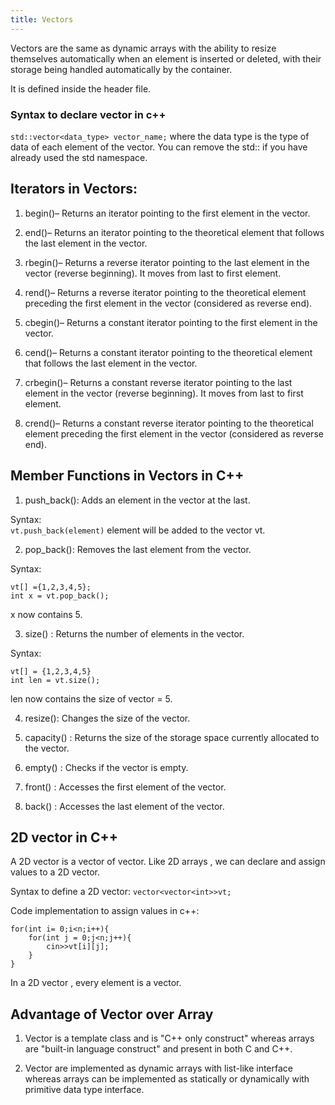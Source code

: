```yaml
---
title: Vectors
---
```


 Vectors are the same as dynamic arrays with the ability to resize themselves automatically when an element is inserted or deleted, with their storage being handled automatically by the container. 

 It is defined inside the <vector> header file.

### Syntax to declare vector in c++

 `std::vector<data_type> vector_name;`
 where the data type is the type of data of each element of the vector. You can remove the std:: if you have already used the std namespace.





## Iterators in Vectors:
 1. begin()– Returns an iterator pointing to the first element in the vector.  

2. end()– Returns an iterator pointing to the theoretical element that follows the last element in the vector.

 3. rbegin()– Returns a reverse iterator pointing to the last    element in the vector (reverse beginning). It moves from last to first element.

 4. rend()– Returns a reverse iterator pointing to the theoretical element preceding the first element in the vector (considered as reverse end).

 5. cbegin()– Returns a constant iterator pointing to the first element in the vector.

 6. cend()– Returns a constant iterator pointing to the theoretical element that follows the last element in the vector.

 7. crbegin()– Returns a constant reverse iterator pointing to the last element in the vector (reverse beginning). It moves from last to first element.

 8. crend()– Returns a constant reverse iterator pointing to the theoretical element preceding the first element in the vector (considered as reverse end).

 ## Member Functions in Vectors in C++

1. push_back(): Adds an element in the vector at the last.

Syntax:  
`vt.push_back(element)`
element will be added to the vector vt.

2. pop_back():  Removes the last element from the vector.

Syntax:  
```
vt[] ={1,2,3,4,5};
int x = vt.pop_back();
```
x now contains 5.

3. size() :     Returns the number of elements in the vector. 

Syntax:  
```
vt[] = {1,2,3,4,5}
int len = vt.size();
```
len now contains the size of vector = 5.

4. resize():    Changes the size of the vector.

5. capacity() : Returns the size of the storage space currently allocated to the vector.

6. empty() :   Checks if the vector is empty.

7. front() :  Accesses the first element of the vector.

8. back() :   Accesses the last element of the vector. 

## 2D vector in C++

A 2D vector is a vector of vector. Like 2D arrays , we can declare and assign values to a 2D vector.

Syntax to define a 2D vector: 
`vector<vector<int>>vt;`

Code implementation to assign values in c++: 

```
for(int i= 0;i<n;i++){
    for(int j = 0;j<n;j++){
        cin>>vt[i][j];
    }
}
```
In a 2D vector , every element is a vector.

## Advantage of Vector over Array

1.  Vector is a template class and is "C++ only construct" whereas arrays are "built-in language construct" and present in both C and C++.

2.  Vector are implemented as dynamic arrays with list-like interface whereas arrays can be implemented as statically or dynamically with primitive data type interface.